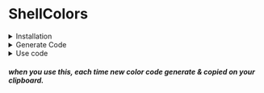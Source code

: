 # ShellColors
<details>
  <summary>Installation</summary>
  
+  TermUX ( Android )
```bash
pkg install git -y && PWDx=$PWD && cd ~ && git clone https://github.com/ShivaShirsath/ShellColors.git && bash ~/ShellColors/install && cd $PWDx
```
+ Ubuntu
```bash
sudo apt install git -y && PWDx=$PWD && cd ~ && git clone https://github.com/ShivaShirsath/ShellColors.git && bash ~/ShellColors/install && cd $PWDx
```

</details>

<details>
  <summary>Generate Code</summary>
  
|| F | L | R | G | B |
| --- | --- | --- | --- | --- | --- |
| 0 | * | | * | * | * |
| 1 | * | | * | * | * |
| 2 | * | | * | * | * |
| 3 | * | * | * | * | * |
| 4 | * | * | * | * | * |
| 5 | * | | * | * | * |
| 6 | * | | | | |
| 7 | * | | | | |
| 8 | * | | | | |
| 9 | * | | | | |
  
```bash
getColorCode FONT LAYER RED GREEN BLUE 'TEXT'
```
</details>
<details>
  <summary>Use code</summary>
  
```bash
echo -e "`getColorCode FONT LAYER RED GREEN BLUE 'TEXT'`"
```
<p align=center>Or</p>

```bash
printf  "`getColorCode FONT LAYER RED GREEN BLUE 'TEXT'`\n"
```
</details>

##### when you use this, each time new color code generate & copied on your clipboard. 
